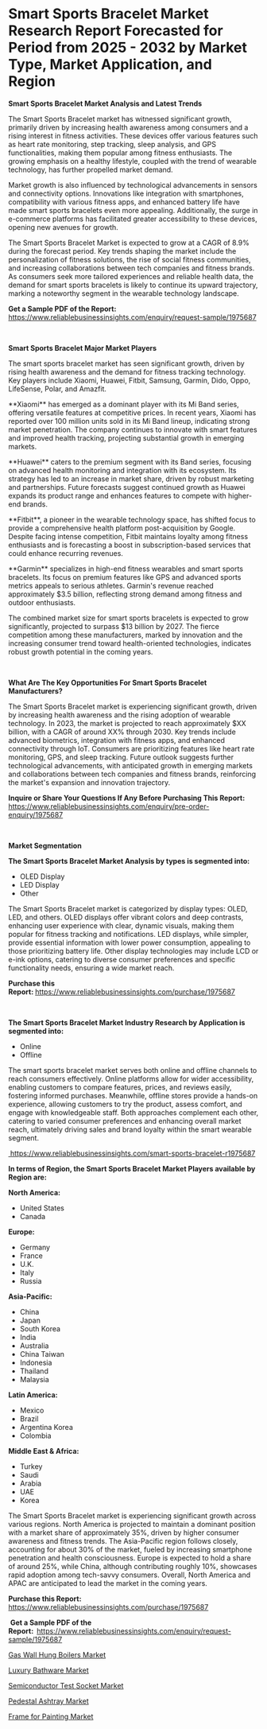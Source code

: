 <p><h1>Smart Sports Bracelet Market Research Report Forecasted for Period from 2025 -  2032 by Market Type, Market Application, and Region</h1></p><p><strong>Smart Sports Bracelet Market Analysis and Latest Trends</strong></p>
<p><p>The Smart Sports Bracelet market has witnessed significant growth, primarily driven by increasing health awareness among consumers and a rising interest in fitness activities. These devices offer various features such as heart rate monitoring, step tracking, sleep analysis, and GPS functionalities, making them popular among fitness enthusiasts. The growing emphasis on a healthy lifestyle, coupled with the trend of wearable technology, has further propelled market demand.</p><p>Market growth is also influenced by technological advancements in sensors and connectivity options. Innovations like integration with smartphones, compatibility with various fitness apps, and enhanced battery life have made smart sports bracelets even more appealing. Additionally, the surge in e-commerce platforms has facilitated greater accessibility to these devices, opening new avenues for growth.</p><p>The Smart Sports Bracelet Market is expected to grow at a CAGR of 8.9% during the forecast period. Key trends shaping the market include the personalization of fitness solutions, the rise of social fitness communities, and increasing collaborations between tech companies and fitness brands. As consumers seek more tailored experiences and reliable health data, the demand for smart sports bracelets is likely to continue its upward trajectory, marking a noteworthy segment in the wearable technology landscape.</p></p>
<p><strong>Get a Sample PDF of the Report:&nbsp;</strong> <a href="https://www.reliablebusinessinsights.com/enquiry/request-sample/1975687?utm_campaign=1847&utm_medium=2&utm_source=Github&utm_content=ia&utm_term=08022025&utm_id=smart-sports-bracelet">https://www.reliablebusinessinsights.com/enquiry/request-sample/1975687</a></p>
<p>&nbsp;</p>
<p><strong>Smart Sports Bracelet Major Market Players</strong></p>
<p><p>The smart sports bracelet market has seen significant growth, driven by rising health awareness and the demand for fitness tracking technology. Key players include Xiaomi, Huawei, Fitbit, Samsung, Garmin, Dido, Oppo, LifeSense, Polar, and Amazfit.</p><p>**Xiaomi** has emerged as a dominant player with its Mi Band series, offering versatile features at competitive prices. In recent years, Xiaomi has reported over 100 million units sold in its Mi Band lineup, indicating strong market penetration. The company continues to innovate with smart features and improved health tracking, projecting substantial growth in emerging markets.</p><p>**Huawei** caters to the premium segment with its Band series, focusing on advanced health monitoring and integration with its ecosystem. Its strategy has led to an increase in market share, driven by robust marketing and partnerships. Future forecasts suggest continued growth as Huawei expands its product range and enhances features to compete with higher-end brands.</p><p>**Fitbit**, a pioneer in the wearable technology space, has shifted focus to provide a comprehensive health platform post-acquisition by Google. Despite facing intense competition, Fitbit maintains loyalty among fitness enthusiasts and is forecasting a boost in subscription-based services that could enhance recurring revenues.</p><p>**Garmin** specializes in high-end fitness wearables and smart sports bracelets. Its focus on premium features like GPS and advanced sports metrics appeals to serious athletes. Garmin's revenue reached approximately $3.5 billion, reflecting strong demand among fitness and outdoor enthusiasts.</p><p>The combined market size for smart sports bracelets is expected to grow significantly, projected to surpass $13 billion by 2027. The fierce competition among these manufacturers, marked by innovation and the increasing consumer trend toward health-oriented technologies, indicates robust growth potential in the coming years.</p></p>
<p>&nbsp;</p>
<p><strong>What Are The Key Opportunities For Smart Sports Bracelet Manufacturers?</strong></p>
<p><p>The Smart Sports Bracelet market is experiencing significant growth, driven by increasing health awareness and the rising adoption of wearable technology. In 2023, the market is projected to reach approximately $XX billion, with a CAGR of around XX% through 2030. Key trends include advanced biometrics, integration with fitness apps, and enhanced connectivity through IoT. Consumers are prioritizing features like heart rate monitoring, GPS, and sleep tracking. Future outlook suggests further technological advancements, with anticipated growth in emerging markets and collaborations between tech companies and fitness brands, reinforcing the market's expansion and innovation trajectory.</p></p>
<p><strong>Inquire or Share Your Questions If Any Before Purchasing This Report:</strong> <a href="https://www.reliablebusinessinsights.com/enquiry/pre-order-enquiry/1975687?utm_campaign=1847&utm_medium=2&utm_source=Github&utm_content=ia&utm_term=08022025&utm_id=smart-sports-bracelet">https://www.reliablebusinessinsights.com/enquiry/pre-order-enquiry/1975687</a></p>
<p>&nbsp;</p>
<p><strong>Market Segmentation</strong></p>
<p><strong>The Smart Sports Bracelet Market Analysis by types is segmented into:</strong></p>
<p><ul><li>OLED Display</li><li>LED Display</li><li>Other</li></ul></p>
<p><p>The Smart Sports Bracelet market is categorized by display types: OLED, LED, and others. OLED displays offer vibrant colors and deep contrasts, enhancing user experience with clear, dynamic visuals, making them popular for fitness tracking and notifications. LED displays, while simpler, provide essential information with lower power consumption, appealing to those prioritizing battery life. Other display technologies may include LCD or e-ink options, catering to diverse consumer preferences and specific functionality needs, ensuring a wide market reach.</p></p>
<p><strong>Purchase this Report:&nbsp;</strong><a href="https://www.reliablebusinessinsights.com/purchase/1975687?utm_campaign=1847&utm_medium=2&utm_source=Github&utm_content=ia&utm_term=08022025&utm_id=smart-sports-bracelet">https://www.reliablebusinessinsights.com/purchase/1975687</a></p>
<p>&nbsp;</p>
<p><strong>The Smart Sports Bracelet Market Industry Research by Application is segmented into:</strong></p>
<p><ul><li>Online</li><li>Offline</li></ul></p>
<p><p>The smart sports bracelet market serves both online and offline channels to reach consumers effectively. Online platforms allow for wider accessibility, enabling customers to compare features, prices, and reviews easily, fostering informed purchases. Meanwhile, offline stores provide a hands-on experience, allowing customers to try the product, assess comfort, and engage with knowledgeable staff. Both approaches complement each other, catering to varied consumer preferences and enhancing overall market reach, ultimately driving sales and brand loyalty within the smart wearable segment.</p></p>
<p><a href="https://www.reliablebusinessinsights.com/smart-sports-bracelet-r1975687?utm_campaign=1847&utm_medium=2&utm_source=Github&utm_content=ia&utm_term=08022025&utm_id=smart-sports-bracelet">&nbsp;https://www.reliablebusinessinsights.com/smart-sports-bracelet-r1975687</a></p>
<p><strong>In terms of Region, the Smart Sports Bracelet Market Players available by Region are:</strong></p>
<p>
    <p> <strong> North America: </strong>
        <ul>
            <li>United States</li>
            <li>Canada</li>
        </ul>
        </p> 
    <p> <strong> Europe: </strong>
        <ul>
            <li>Germany</li>
            <li>France</li>
            <li>U.K.</li>
            <li>Italy</li>
            <li>Russia</li>
        </ul>
        </p> 
    <p> <strong> Asia-Pacific: </strong>
        <ul>
            <li>China</li>
            <li>Japan</li>
            <li>South Korea</li>
            <li>India</li>
            <li>Australia</li>
            <li>China Taiwan</li>
            <li>Indonesia</li>
            <li>Thailand</li>
            <li>Malaysia</li>
        </ul>
        </p> 
    <p> <strong> Latin America: </strong>
        <ul>
            <li>Mexico</li>
            <li>Brazil</li>
            <li>Argentina Korea</li>
            <li>Colombia</li>
        </ul>
        </p> 
    <p> <strong> Middle East & Africa: </strong>
        <ul>
            <li>Turkey</li>
            <li>Saudi</li>
            <li>Arabia</li>
            <li>UAE</li>
            <li>Korea</li>
        </ul>
    </p>
    </p>
<p><p>The Smart Sports Bracelet market is experiencing significant growth across various regions. North America is projected to maintain a dominant position with a market share of approximately 35%, driven by higher consumer awareness and fitness trends. The Asia-Pacific region follows closely, accounting for about 30% of the market, fueled by increasing smartphone penetration and health consciousness. Europe is expected to hold a share of around 25%, while China, although contributing roughly 10%, showcases rapid adoption among tech-savvy consumers. Overall, North America and APAC are anticipated to lead the market in the coming years.</p></p>
<p><strong>Purchase this Report: </strong><a href="https://www.reliablebusinessinsights.com/purchase/1975687?utm_campaign=1847&utm_medium=2&utm_source=Github&utm_content=ia&utm_term=08022025&utm_id=smart-sports-bracelet">https://www.reliablebusinessinsights.com/purchase/1975687</a></p>
<p>&nbsp;<strong>Get a Sample PDF of the Report:&nbsp;&nbsp;</strong><a href="https://www.reliablebusinessinsights.com/enquiry/request-sample/1975687?utm_campaign=1847&utm_medium=2&utm_source=Github&utm_content=ia&utm_term=08022025&utm_id=smart-sports-bracelet">https://www.reliablebusinessinsights.com/enquiry/request-sample/1975687</a></p>
<p><strong></strong></p>
<p><p><a href="https://github.com/feeqahrndz/Market-Research-Report-List-1/blob/main/gas-wall-hung-boilers-market.md?utm_campaign=1847&utm_medium=2&utm_source=Github&utm_content=ia&utm_term=08022025&utm_id=smart-sports-bracelet">Gas Wall Hung Boilers Market</a></p><p><a href="https://github.com/donkalucine10/Market-Research-Report-List-1/blob/main/luxury-bathware-market.md?utm_campaign=1847&utm_medium=2&utm_source=Github&utm_content=ia&utm_term=08022025&utm_id=smart-sports-bracelet">Luxury Bathware Market</a></p><p><a href="https://github.com/taxyevgwlle/Market-Research-Report-List-1/blob/main/semiconductor-test-socket-market.md?utm_campaign=1847&utm_medium=2&utm_source=Github&utm_content=ia&utm_term=08022025&utm_id=smart-sports-bracelet">Semiconductor Test Socket Market</a></p><p><a href="https://github.com/elodielamto06/Market-Research-Report-List-1/blob/main/pedestal-ashtray-market.md?utm_campaign=1847&utm_medium=2&utm_source=Github&utm_content=ia&utm_term=08022025&utm_id=smart-sports-bracelet">Pedestal Ashtray Market</a></p><p><a href="https://github.com/kaqiewan/Market-Research-Report-List-1/blob/main/frame-for-painting-market.md?utm_campaign=1847&utm_medium=2&utm_source=Github&utm_content=ia&utm_term=08022025&utm_id=smart-sports-bracelet">Frame for Painting Market</a></p></p>